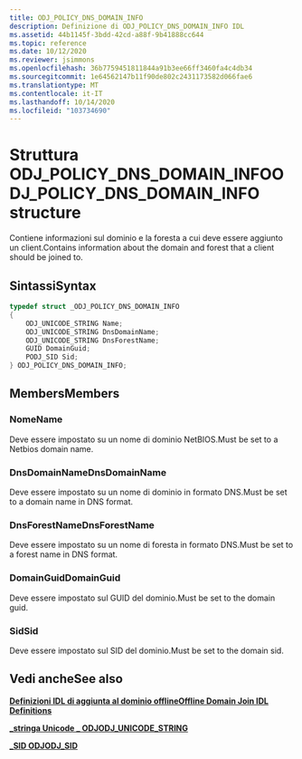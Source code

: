 ```yaml
---
title: ODJ_POLICY_DNS_DOMAIN_INFO
description: Definizione di ODJ_POLICY_DNS_DOMAIN_INFO IDL
ms.assetid: 44b1145f-3bdd-42cd-a88f-9b41888cc644
ms.topic: reference
ms.date: 10/12/2020
ms.reviewer: jsimmons
ms.openlocfilehash: 36b7759451811844a91b3ee66ff3460fa4c4db34
ms.sourcegitcommit: 1e64562147b11f90de802c2431173582d066fae6
ms.translationtype: MT
ms.contentlocale: it-IT
ms.lasthandoff: 10/14/2020
ms.locfileid: "103734690"
---
```

# <a name="odj_policy_dns_domain_info-structure"></a><span data-ttu-id="ebf38-103">Struttura ODJ_POLICY_DNS_DOMAIN_INFO</span><span class="sxs-lookup"><span data-stu-id="ebf38-103">ODJ_POLICY_DNS_DOMAIN_INFO structure</span></span>

<span data-ttu-id="ebf38-104">Contiene informazioni sul dominio e la foresta a cui deve essere aggiunto un client.</span><span class="sxs-lookup"><span data-stu-id="ebf38-104">Contains information about the domain and forest that a client should be joined to.</span></span>

## <a name="syntax"></a><span data-ttu-id="ebf38-105">Sintassi</span><span class="sxs-lookup"><span data-stu-id="ebf38-105">Syntax</span></span>

```C++
typedef struct _ODJ_POLICY_DNS_DOMAIN_INFO
{
    ODJ_UNICODE_STRING Name;
    ODJ_UNICODE_STRING DnsDomainName;
    ODJ_UNICODE_STRING DnsForestName;
    GUID DomainGuid;
    PODJ_SID Sid;
} ODJ_POLICY_DNS_DOMAIN_INFO;
```

## <a name="members"></a><span data-ttu-id="ebf38-106">Members</span><span class="sxs-lookup"><span data-stu-id="ebf38-106">Members</span></span>

### <a name="name"></a><span data-ttu-id="ebf38-107">Nome</span><span class="sxs-lookup"><span data-stu-id="ebf38-107">Name</span></span>

<span data-ttu-id="ebf38-108">Deve essere impostato su un nome di dominio NetBIOS.</span><span class="sxs-lookup"><span data-stu-id="ebf38-108">Must be set to a Netbios domain name.</span></span>

### <a name="dnsdomainname"></a><span data-ttu-id="ebf38-109">DnsDomainName</span><span class="sxs-lookup"><span data-stu-id="ebf38-109">DnsDomainName</span></span>

<span data-ttu-id="ebf38-110">Deve essere impostato su un nome di dominio in formato DNS.</span><span class="sxs-lookup"><span data-stu-id="ebf38-110">Must be set to a domain name in DNS format.</span></span>

### <a name="dnsforestname"></a><span data-ttu-id="ebf38-111">DnsForestName</span><span class="sxs-lookup"><span data-stu-id="ebf38-111">DnsForestName</span></span>

<span data-ttu-id="ebf38-112">Deve essere impostato su un nome di foresta in formato DNS.</span><span class="sxs-lookup"><span data-stu-id="ebf38-112">Must be set to a forest name in DNS format.</span></span>

### <a name="domainguid"></a><span data-ttu-id="ebf38-113">DomainGuid</span><span class="sxs-lookup"><span data-stu-id="ebf38-113">DomainGuid</span></span>

<span data-ttu-id="ebf38-114">Deve essere impostato sul GUID del dominio.</span><span class="sxs-lookup"><span data-stu-id="ebf38-114">Must be set to the domain guid.</span></span>

### <a name="sid"></a><span data-ttu-id="ebf38-115">Sid</span><span class="sxs-lookup"><span data-stu-id="ebf38-115">Sid</span></span>

<span data-ttu-id="ebf38-116">Deve essere impostato sul SID del dominio.</span><span class="sxs-lookup"><span data-stu-id="ebf38-116">Must be set to the domain sid.</span></span>

## <a name="see-also"></a><span data-ttu-id="ebf38-117">Vedi anche</span><span class="sxs-lookup"><span data-stu-id="ebf38-117">See also</span></span>

[<span data-ttu-id="ebf38-118">**Definizioni IDL di aggiunta al dominio offline**</span><span class="sxs-lookup"><span data-stu-id="ebf38-118">**Offline Domain Join IDL Definitions**</span></span>](odj-idl.md)

[<span data-ttu-id="ebf38-119">**\_stringa Unicode \_ ODJ**</span><span class="sxs-lookup"><span data-stu-id="ebf38-119">**ODJ\_UNICODE\_STRING**</span></span>](odj-odj_unicode_string.md)

[<span data-ttu-id="ebf38-120">**\_SID ODJ**</span><span class="sxs-lookup"><span data-stu-id="ebf38-120">**ODJ\_SID**</span></span>](odj-odj_sid.md)
